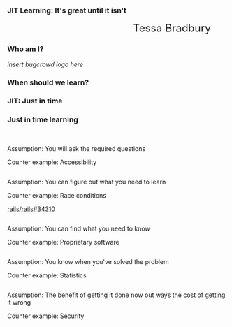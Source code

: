 <!-- .slide: data-background-image="assets/lca-title-background.png" data-background-size="contain" -->

### JIT Learning: It's great until it isn't
<!-- .element style="font-weight: normal; padding-top: 5vh" -->

<small style="margin-left: 30vw; margin-top: 6vh; font-size: x-large">Tessa Bradbury</small>



### Who am I?



_insert bugcrowd logo here_



### When should we learn?



### JIT: Just in time



### Just in time learning



<img data-src="assets/jit-learning-0.svg">



<img data-src="assets/jit-learning-1.svg">

Assumption: You will ask the required questions <!-- .element class="fragment" -->

Counter example: Accessibility <!-- .element class="fragment" -->



<img data-src="assets/jit-learning-2.svg">

Assumption: You can figure out what you need to learn <!-- .element class="fragment" -->

Counter example: Race conditions <!-- .element class="fragment" -->



[rails/rails#34310](https://github.com/rails/rails/issues/34310)



<img data-src="assets/jit-learning-3.svg">

Assumption: You can find what you need to know <!-- .element class="fragment" -->

Counter example: Proprietary software <!-- .element class="fragment" -->



<img data-src="assets/jit-learning-4.svg">

Assumption: You know when you've solved the problem <!-- .element class="fragment" -->

Counter example: Statistics <!-- .element class="fragment" -->



<img data-src="assets/jit-learning-5.svg">

Assumption: The benefit of getting it done now out ways the cost of getting it wrong <!-- .element class="fragment" -->

Counter example: Security <!-- .element class="fragment" -->

